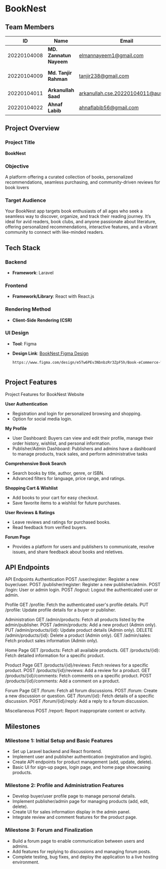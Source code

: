 # BookNest

## Team Members

| **ID**       | **Name**                | **Email**                          | **Role**            |
|--------------|-------------------------|------------------------------------|---------------------|
| 20220104008  | **MD. Zannatun Nayeem** | elmannayeem1@gmail.com             | Frontend & Backend  |
| 20220104009  | **Md. Tanjir Rahman**   | tanjir238@gmail.com                | Frontend & Backend  |
| 20220104011  | **Arkanullah Saad**     | arkanullah.cse.20220104011@aust.edu| Lead                |
| 20220104022  | **Ahnaf Labib**         | ahnaflabib56@gmail.com             | Frontend            |

## Project Overview

### Project Title
**BookNest**

### Objective
A platform offering a curated collection of books, personalized recommendations, seamless purchasing, and community-driven reviews for book lovers

### Target Audience
Your BookNest app targets book enthusiasts of all ages who seek a seamless way to discover, organize, and track their reading journey. It’s ideal for avid readers, book clubs, and anyone passionate about literature, offering personalized recommendations, interactive features, and a vibrant community to connect with like-minded readers.

## Tech Stack

### Backend
- **Framework**: Laravel

### Frontend
- **Framework/Library**: React with React.js

### Rendering Method
- **Client-Side Rendering (CSR)**

### **UI Design**
- **Tool**: Figma  
- **Design Link**:  [BookNest Figma Design](https://www.figma.com/design/e5Tw6PEv3NbnbzRr3ZpF5h/Book-eCommerce-Website-(Community)?node-id=0-1&p=f&t=DYjZQ963hzW0DqWx-0)
  
  ```bash
  https://www.figma.com/design/e5Tw6PEv3NbnbzRr3ZpF5h/Book-eCommerce-Website-(Community)?node-id=0-1&p=f&t=DYjZQ963hzW0DqWx-0



## Project Features
Project Features for BookNest Website

**User Authentication**

- Registration and login for personalized browsing and shopping.
- Option for social media login.

**My Profile**
- User Dashboard: Buyers can view and edit their profile, manage their order history, wishlist, and personal information.
- Publisher/Admin Dashboard: Publishers and admins have a dashboard to manage products, track sales, and perform administrative tasks

**Comprehensive Book Search**

 - Search books by title, author, genre, or ISBN.
 - Advanced filters for language, price range, and ratings.

**Shopping Cart & Wishlist**

 - Add books to your cart for easy checkout.
 - Save favorite items to a wishlist for future purchases.


 **User Reviews & Ratings**

 - Leave reviews and ratings for purchased books.
 - Read feedback from verified buyers.

**Forum Page**

- Provides a platform for users and publishers to communicate, resolve issues, and share feedback about books and reletives.


## API Endpoints

API Endpoints
Authentication
POST /user/register: Register a new buyer/user.
POST /publisher/register: Register a new publisher/admin.
POST /login: User or admin login.
POST /logout: Logout the authenticated user or admin.

Profile
GET /profile: Fetch the authenticated user's profile details.
PUT /profile: Update profile details for a buyer or publisher.

Administration
GET /admin/products: Fetch all products listed by the admin/publisher.
POST /admin/products: Add a new product (Admin only).
PUT /admin/products/{id}: Update product details (Admin only).
DELETE /admin/products/{id}: Delete a product (Admin only).
GET /admin/sales: Fetch product sales information (Admin only).

Home Page
GET /products: Fetch all available products.
GET /products/{id}: Fetch detailed information for a specific product.

Product Page
GET /products/{id}/reviews: Fetch reviews for a specific product.
POST /products/{id}/reviews: Add a review for a product.
GET /products/{id}/comments: Fetch comments on a specific product.
POST /products/{id}/comments: Add a comment on a product.

Forum Page
GET /forum: Fetch all forum discussions.
POST /forum: Create a new discussion or question.
GET /forum/{id}: Fetch details of a specific discussion.
POST /forum/{id}/reply: Add a reply to a forum discussion.

Miscellaneous
POST /report: Report inappropriate content or activity.


## Milestones

### Milestone 1: Initial Setup and Basic Features

- Set up Laravel backend and React frontend.
- Implement user and publisher authentication (registration and login).
- Create API endpoints for product management (add, update, delete).
- Basic UI for sign-up pages, login page, and home page showcasing products.

### Milestone 2: Profile and Administration Features

- Develop buyer/user profile page to manage personal details.
- Implement publisher/admin page for managing products (add, edit, delete).
- Create UI for sales information display in the admin panel.
- Integrate review and comment features for the product page.



### Milestone 3: Forum and Finalization

- Build a forum page to enable communication between users and admins.
- Add features for replying to discussions and managing forum posts.
- Complete testing, bug fixes, and deploy the application to a live hosting environment.
